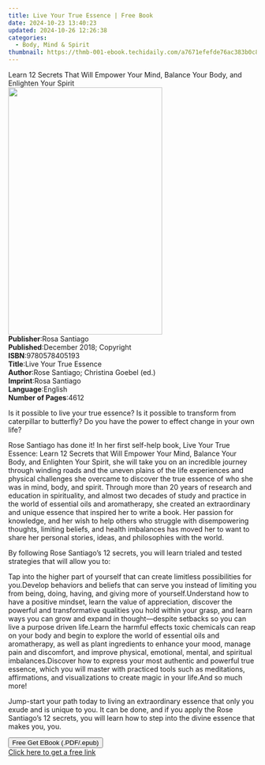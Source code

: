 ```yaml
---
title: Live Your True Essence | Free Book
date: 2024-10-23 13:40:23
updated: 2024-10-26 12:26:38
categories:
  - Body, Mind & Spirit
thumbnail: https://thmb-001-ebook.techidaily.com/a7671efefde76ac383b0c80bd31e75e74cb4714e9952ccbf1b267e4ed8507fa8.jpg
---
```

<main id="book-container">
  <div class="flex flex-col">
    <div class="book-brief flex-1 py-6 px-4 sm:p-6 md:py-10 md:px-8">
      <!-- brief-->
      <div class="book-brief-main">
        Learn 12 Secrets That Will Empower Your Mind, Balance Your Body, and
        Enlighten Your Spirit
      </div>
    </div>
    <div
      class="book-meta-info flex-1 grid gap-4 col-start-1 col-end-3 row-start-1 sm:mb-6 sm:grid-cols-4 lg:gap-6 lg:col-start-2 lg:row-end-6 lg:row-span-6 lg:mb-0"
    >
      <div
        class="book-meta-info-left place-content-center mt-4 p-4 text-sm leading-6 col-start-2 col-span-2 dark:text-slate-400"
      >
        <img
          class="w-full h-500 object-cover rounded-lg sm:h-255 sm:col-span-2 lg:col-span-full"
          src="https://img-001-ebook.techidaily.com/3f1cd84b91f31f8e1f27bf9bed9cea6dacd432359f86f65b26b8a57f085c4ea0.jpg"
          alt=""
          width="312"
          height="500"
        />
      </div>
      <div
        class="book-meta-info-right mt-2 col-start-1 row-start-2 col-span-3 self-center"
      >
        <!-- meta data  -->
        <div class="flex flex-col px-4 md:px-8">
          <div class="flex-1">
            <strong>Publisher</strong>:<span class="px-2">Rosa Santiago</span>
          </div>
          <div class="flex-1">
            <strong>Published</strong>:<span class="px-2"
              >December 2018; Copyright</span
            >
          </div>
          <div class="flex-1">
            <strong>ISBN</strong>:<span class="px-2">9780578405193</span>
          </div>
          <div class="flex-1">
            <strong>Title</strong>:<span class="px-2"
              >Live Your True Essence</span
            >
          </div>
          <div class="flex-1">
            <strong>Author</strong>:<span class="px-2"
              >Rose Santiago; Christina Goebel (ed.)</span
            >
          </div>
          <div class="flex-1">
            <strong>Imprint</strong>:<span class="px-2">Rosa Santiago</span>
          </div>
          <div class="flex-1">
            <strong>Language</strong>:<span class="px-2">English</span>
          </div>
          <div class="flex-1">
            <strong>Number of Pages</strong>:<span class="px-2">4612</span>
          </div>
        </div>
      </div>
    </div>
    <div class="book-description flex-1 py-6 px-4 sm:p-6 md:py-10 md:px-8">
      <div class="book-description-main">
        <div accordion-content="" id="description">
          <p>
            Is it possible to live your true essence? Is it possible to
            transform from caterpillar to butterfly? Do you have the power to
            effect change in your own life?
          </p>
          <p>
            Rose Santiago has done it! In her first self-help book, Live Your
            True Essence: Learn 12 Secrets that Will Empower Your Mind, Balance
            Your Body, and Enlighten Your Spirit, she will take you on an
            incredible journey through winding roads and the uneven plains of
            the life experiences and physical challenges she overcame to
            discover the true essence of who she was in mind, body, and spirit.
            Through more than 20 years of research and education in
            spirituality, and almost two decades of study and practice in the
            world of essential oils and aromatherapy, she created an
            extraordinary and unique essence that inspired her to write a book.
            Her passion for knowledge, and her wish to help others who struggle
            with disempowering thoughts, limiting beliefs, and health imbalances
            has moved her to want to share her personal stories, ideas, and
            philosophies with the world.
          </p>
          <p>
            By following Rose Santiago’s 12 secrets, you will learn trialed and
            tested strategies that will allow you to:
          </p>
          Tap into the higher part of yourself that can create limitless
          possibilities for you.Develop behaviors and beliefs that can serve you
          instead of limiting you from being, doing, having, and giving more of
          yourself.Understand how to have a positive mindset, learn the value of
          appreciation, discover the powerful and transformative qualities you
          hold within your grasp, and learn ways you can grow and expand in
          thought—despite setbacks so you can live a purpose driven life.Learn
          the harmful effects toxic chemicals can reap on your body and begin to
          explore the world of essential oils and aromatherapy, as well as plant
          ingredients to enhance your mood, manage pain and discomfort, and
          improve physical, emotional, mental, and spiritual imbalances.Discover
          how to express your most authentic and powerful true essence, which
          you will master with practiced tools such as meditations,
          affirmations, and visualizations to create magic in your life.And so
          much more!
          <p>
            Jump-start your path today to living an extraordinary essence that
            only you exude and is unique to you. It can be done, and if you
            apply the Rose Santiago’s 12 secrets, you will learn how to step
            into the divine essence that makes you, you.
          </p>
        </div>
        <div class="accordion-fader"></div>
      </div>
    </div>
    <div class="book-excerpts flex-1 py-6 px-4 sm:p-6 md:py-10 md:px-8"></div>
    <div
      class="book-about-author flex-1 py-6 px-4 sm:p-6 md:py-10 md:px-8"
    ></div>
    <div class="book-free-get flex-1 py-6 px-4 sm:p-6 md:py-10 md:px-8">
      <button
        id="btn-free-get"
        class="bg-blue-500 hover:bg-blue-700 text-white font-bold py-2 px-4 rounded"
      >
        Free Get EBook (.PDF/.epub)
      </button>
      <div id="countdown-display" class="px-2 text-lg mt-2"></div>
      <a
        id="free-link"
        class="hidden bg-blue-500 hover:bg-blue-700 text-white font-bold py-2 px-4 rounded"
        href="https://www.ebooks.com/en-us/book/209865649/live-your-true-essence/rose-santiago/"
        target="_blank"
        >Click here to get a free link</a
      >
    </div>
    <script>
      let countdownTime = 0;
      let countdownInterval = null;
      document
        .getElementById('btn-free-get')
        .addEventListener('click', startCountdown);
      function startCountdown() {
        countdownTime = new Date().getTime() + 60000 * 3;
        countdownInterval = setInterval(updateCountdown, 1000);
        document.getElementById('btn-free-get').disabled = true;
        document
          .getElementById('btn-free-get')
          .classList.add('bg-gray-500', 'cursor-not-allowed');
      }
      function updateCountdown() {
        let currentTime = new Date().getTime();
        let timeLeft = countdownTime - currentTime;
        let secondsLeft = Math.floor(timeLeft / 1000);
        document.getElementById('countdown-display').innerHTML =
          `Remaining time: ${secondsLeft} seconds.`;
        if (secondsLeft <= 0) {
          clearInterval(countdownInterval);
          document.getElementById('btn-free-get').classList.add('hidden');
          document.getElementById('free-link').classList.remove('hidden');
          document.getElementById('countdown-display').innerHTML = '';
        }
      }
    </script>
  </div>
</main>
